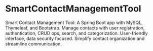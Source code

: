 # SmartContactManagementTool
 Smart Contact Management Tool: A Spring Boot app with MySQL, Thymeleaf, and Bootstrap. Manage contacts with user registration, authentication, CRUD ops, search, and categorization. User-friendly interface, data security focused. Simplify contact organization and streamline communication.

